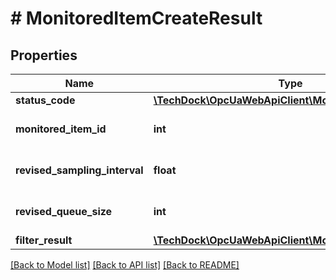 # # MonitoredItemCreateResult

## Properties

Name | Type | Description | Notes
------------ | ------------- | ------------- | -------------
**status_code** | [**\TechDock\OpcUaWebApiClient\Model\StatusCode**](StatusCode.md) |  | [optional]
**monitored_item_id** | **int** |  | [optional] [default to 0]
**revised_sampling_interval** | **float** |  | [optional] [default to 0]
**revised_queue_size** | **int** |  | [optional] [default to 0]
**filter_result** | [**\TechDock\OpcUaWebApiClient\Model\ExtensionObject**](ExtensionObject.md) |  | [optional]

[[Back to Model list]](../../README.md#models) [[Back to API list]](../../README.md#endpoints) [[Back to README]](../../README.md)
